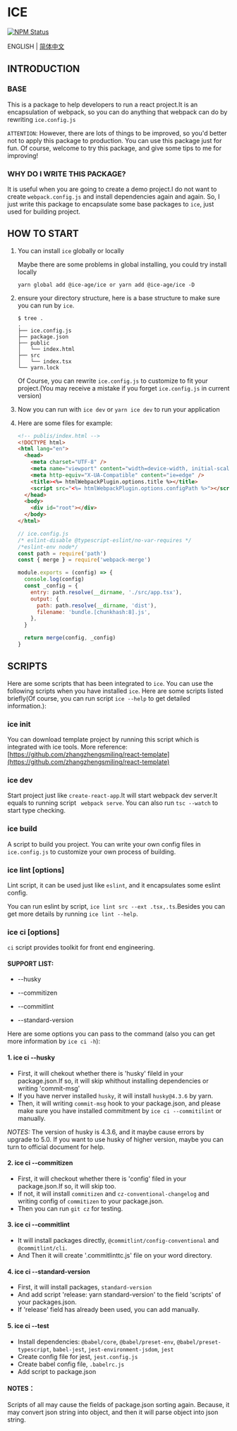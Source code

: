 # ICE

<a href="https://www.npmjs.com/package/@ice-age/ice"><img alt="NPM Status" src="https://img.shields.io/npm/v/@ice-age/ice.svg?style=flat"></a>

ENGLISH | [简体中文](./README-zhCN.md)

## INTRODUCTION

### BASE

This is a package to help developers to run a react project.It is an encapsulation of webpack, so you can do anything that webpack can do by rewriting `ice.config.js`

`ATTENTION`: However, there are lots of things to be improved, so you'd better not to apply this package to production. You can use this package just for fun. Of course, welcome to try this package, and give some tips to me for improving!

### WHY DO I WRITE THIS PACKAGE?

It is useful when you are going to create a demo project.I do not want to create `webpack.config.js` and install dependencies again and again. So, I just write this package to encapsulate some base packages to `ice`, just used for building project.

## HOW TO START

1. You can install `ice` globally or locally

   Maybe there are some problems in global installing, you could try install locally

   ```shell
   yarn global add @ice-age/ice or yarn add @ice-age/ice -D
   ```

2. ensure your directory structure, here is a base structure to make sure you can run by `ice`.

   ```shell
   $ tree .
   .
   ├── ice.config.js
   ├── package.json
   ├── public
   │   └── index.html
   ├── src
   │   └── index.tsx
   └── yarn.lock
   ```

   Of Course, you can rewrite `ice.config.js` to customize to fit your project.(You may receive a mistake if you forget `ice.config.js` in current version)

3. Now you can run with `ice dev` or `yarn ice dev` to run your application

4. Here are some files for example:

   ```html
   <!-- publis/index.html -->
   <!DOCTYPE html>
   <html lang="en">
     <head>
       <meta charset="UTF-8" />
       <meta name="viewport" content="width=device-width, initial-scale=1.0" />
       <meta http-equiv="X-UA-Compatible" content="ie=edge" />
       <title><%= htmlWebpackPlugin.options.title %></title>
       <script src="<%= htmlWebpackPlugin.options.configPath %>"></script>
     </head>
     <body>
       <div id="root"></div>
     </body>
   </html>
   ```

   ```javascript
   // ice.config.js
   /* eslint-disable @typescript-eslint/no-var-requires */
   /*eslint-env node*/
   const path = require('path')
   const { merge } = require('webpack-merge')
   
   module.exports = (config) => {
     console.log(config)
     const _config = {
       entry: path.resolve(__dirname, './src/app.tsx'),
       output: {
         path: path.resolve(__dirname, 'dist'),
         filename: 'bundle.[chunkhash:8].js',
       },
     }
   
     return merge(config, _config)
   }
   ```

## SCRIPTS

Here are some scripts that has been integrated to `ice`. You can use the following scripts when you have installed `ice`. Here are some scripts listed briefly(Of course, you can run script `ice --help` to get detailed information.):

### ice init

You can download template project by running this script which is integrated with ice tools. More reference: [https://github.com/zhangzhengsmiling/react-template](https://github.com/zhangzhengsmiling/react-template)

### ice dev

Start project just like `create-react-app`.It will start webpack dev server.It equals to running script ` webpack serve`. You can also run `tsc --watch` to start type checking.

### ice build

A script to build you project. You can write your own config files in `ice.config.js` to customize your own process of building.

### ice lint <directory> [options]

Lint script, it can be used just like `eslint`, and it encapsulates some eslint config.

You can run eslint by script, `ice lint src --ext .tsx,.ts`.Besides you can get more details by running `ice lint --help`.

### ice ci [options]

`ci` script provides toolkit for front end engineering. 

#### SUPPORT LIST:

- --husky

- --commitizen

- --commitlint

- --standard-version

Here are some options you can pass to the command (also you can get more information by `ice ci -h`):

#### 1. ice ci --husky

- First, it will chekout whether there is 'husky' fileld in your package.json.If so, it will skip whithout installing dependencies or writing 'commit-msg'
- If you have nerver installed `husky`, it will install `husky@4.3.6` by yarn.
- Then, it will writing `commit-msg` hook to your package.json, and please make sure you have installed commitment by `ice ci --commitilint` or manually.

*NOTES:* The version of husky is 4.3.6, and it maybe cause errors by upgrade to 5.0. If you want to use husky of higher version, maybe you can turn to official document for help.

#### 2. ice ci --commitizen

- First, it will checkout whether there is 'config' filed in your package.json.If so, it will skip too.
- If not, it will install `commitizen` and `cz-conventional-changelog` and writing config of `commitizen` to your package.json.
- Then you can run `git cz` for testing.

#### 3. ice ci --commitlint

- It will install packages directly, `@commitlint/config-conventional` and `@commitlint/cli`.
- And Then it will create '.commitlinttc.js' file on your word directory.

#### 4. ice ci --standard-version

- First, it will install packages, `standard-version`
- And add script 'release: yarn standard-version' to the field 'scripts' of your packages.json.
- If 'release' field has already been used, you can add manually.

#### 5. ice ci --test

- Install dependencies: `@babel/core`, `@babel/preset-env`, `@babel/preset-typescript`, `babel-jest`, `jest-environment-jsdom`, `jest`
- Create config file for jest, `jest.config.js`
- Create babel config file, `.babelrc.js`
- Add script to package.json

#### NOTES：

Scripts of all may cause the fields of package.json sorting again. Because, it may convert json string into object, and then  it will parse object into json string.
